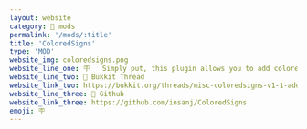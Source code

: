 ```yaml
---
layout: website
category: 👾 mods
permalink: '/mods/:title'
title: 'ColoredSigns'
type: 'MOD'
website_img: coloredsigns.png
website_line_one: 🪧   Simply put, this plugin allows you to add colored text to signs. (Minecraft 1.2.3-R0.1) 
website_line_two: 🚀 Bukkit Thread
website_link_two: https://bukkit.org/threads/misc-coloredsigns-v1-1-add-colored-text-to-signs-1-2-3-r0-1.9986/page-5#post-741541
website_line_three: 👾 Github
website_link_three: https://github.com/insanj/ColoredSigns
emoji: 🪧
---
```

